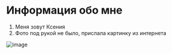 # Информация обо мне 

1. Меня зовут Ксения
2. Фото под рукой не было, прислала картинку из интернета


![image](https://user-images.githubusercontent.com/97454789/207319119-c583a79f-7d5c-4718-929f-9be273fc1a7f.png)

